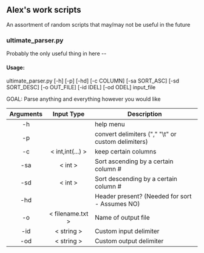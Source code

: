 ## Alex's work scripts
An assortment of random scripts that may/may not be useful in the future

### ultimate_parser.py
Probably the only useful thing in here --

#### Usage: 
ultimate_parser.py [-h] [-p] [-hd] [-c COLUMN] [-sa SORT_ASC]
                          [-sd SORT_DESC] [-o OUT_FILE] [-id IDEL] [-od ODEL]
                          input_file

GOAL: Parse anything and everything however you would like


| Arguments |    Input Type     | Description                                       |
|:---------:|:-----------------:| --------------------------------------------------|
| -h        |                   | help menu                                         |
| -p        |                   | convert delimiters ("," "\t" or custom delimiters)|
| -c        | < int,int(...) >  | keep certain columns                              |
| -sa       | < int >           | Sort ascending by a certain column #              |
| -sd       | < int >           | Sort descending by a certain column #             |
| -hd       |                   | Header present? (Needed for sort - Assumes NO)    |
| -o        | < filename.txt >  | Name of output file                               |
| -id       | < string >        | Custom input delimiter                            |
| -od       | < string >        | Custom output delimiter                           |


